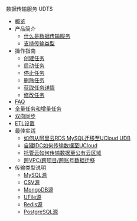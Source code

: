 <div class="sidebar_title icon__udts"> 数据传输服务 UDTS</div>

* [概览](/udts/README)
* 产品简介
    * [什么是数据传输服务](/udts/introduction/concept)
    * [支持传输类型](/udts/introduction/supporttype)
* 操作指南
    * [创建任务](/udts/guide/createtask)
    * [启动任务](/udts/guide/starttask)
    * [停止任务](/udts/guide/stoptask)
    * [删除任务](/udts/guide/deletetask)
    * [获取任务详情](/udts/guide/getconfig)
    * [修改任务](/udts/guide/updatetask)
* [FAQ](/udts/faq)
* [全量任务和增量任务](/udts/tasktype)
* [双向同步](/udts/synchronization)
* [ETL设置](/udts/etl)
* 最佳实践
    * [如何从阿里云RDS MySQL迁移至UCloud UDB](/udts/practice/alitouclud)
    * [自建IDC如何传输数据至UCloud](/udts/practice/connect)
    * [托管云如何传输数据至公有云区域](/udts/practice/hybrid)
    * [跨VPC/跨项目/跨账号数据迁移](/udts/practice/diffvpc)
* 传输类型说明
    * [MySQL源](/udts/type/mysqlsource)
    * [CSV源](/udts/type/csvsource)
    * [MongoDB源](/udts/type/mongonode)
    * [UFile源](/udts/type/ufilesource)
    * [Redis源](/udts/type/redissource)
    * [PostgreSQL源](/udts/type/pgsqlsource)
